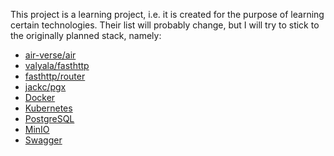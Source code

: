 This project is a learning project, i.e. it is created for the purpose of learning certain technologies.
Their list will probably change, but I will try to stick to the originally planned stack, namely:

- [air-verse/air](https://github.com/air-verse/air)
- [valyala/fasthttp](https://github.com/valyala/fasthttp)
- [fasthttp/router](https://github.com/fasthttp/router)
- [jackc/pgx](https://github.com/jackc/pgx)
- [Docker](https://www.docker.com/)
- [Kubernetes](https://kubernetes.io/)
- [PostgreSQL](https://www.postgresql.org/)
- [MinIO](https://min.io/)
- [Swagger](https://swagger.io/)
